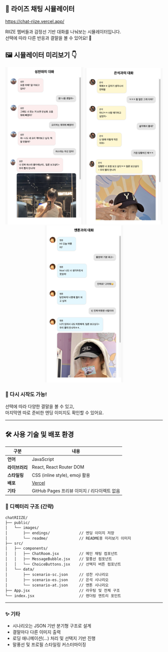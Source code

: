 ## 🧸 라이즈 채팅 시뮬레이터
https://chat-riize.vercel.app/

RIIZE 멤버들과 감정선 기반 대화를 나눠보는 시뮬레이터입니다.  
선택에 따라 다른 반응과 결말을 볼 수 있어요! 💬

## 🖼️ 시뮬레이터 미리보기 👇
<!-- 첫 번째 이미지 -->
<!-- <div align="center" style="margin-bottom: 30px;">
  <img src="https://raw.githubusercontent.com/leeje0506/chatRIIZE/main/chat-simulator/public/images/readme/1.png" width="750" />
</div> -->

<!-- 두 번째~네 번째 이미지 -->
<div align="center">
  <img src="https://raw.githubusercontent.com/leeje0506/chatRIIZE/main/chat-simulator/public/images/readme/2.png" width="250" />
  <img src="https://raw.githubusercontent.com/leeje0506/chatRIIZE/main/chat-simulator/public/images/readme/3.png" width="250" />
  <img src="https://raw.githubusercontent.com/leeje0506/chatRIIZE/main/chat-simulator/public/images/readme/4.png" width="250" />
</div>

### 🔁 다시 시작도 가능!

선택에 따라 다양한 결말을 볼 수 있고,  
마지막엔 따로 준비한 엔딩 이미지도 확인할 수 있어요.


---

## 🛠 사용 기술 및 배포 환경

| 구분        | 내용                                 |
|-------------|--------------------------------------|
| **언어**     | JavaScript                           |
| **라이브러리** | React, React Router DOM             |
| **스타일링**  | CSS (inline style), emoji 활용       |
| **배포**     | [Vercel](https://vercel.com/)        |
| **기타**     | GitHub Pages 프리뷰 이미지 / 리다이렉트 없음 |



### 📁 디렉터리 구조 (간략)


```
chatRIIZE/
├── public/
│   └── images/
│       ├── endings/             // 엔딩 이미지 저장
│       └── readme/              // README용 미리보기 이미지
├── src/
│   ├── components/
│   │   ├── ChatRoom.jsx         // 메인 채팅 컴포넌트
│   │   ├── MessageBubble.jsx    // 말풍선 컴포넌트
│   │   └── ChoiceButtons.jsx    // 선택지 버튼 컴포넌트
│   └── data/
│       ├── scenario-sc.json     // 성찬 시나리오
│       ├── scenario-es.json     // 은석 시나리오
│       └── scenario-at.json     // 앤톤 시나리오
├── App.jsx                      // 라우팅 및 전체 구조
└── index.jsx                    // 렌더링 엔트리 포인트
```
---

### ✨ 기타

- 시나리오는 JSON 기반 분기형 구조로 설계
- 결말마다 다른 이미지 출력
- 로딩 애니메이션(…) 처리 및 선택지 기반 진행
- 말풍선 및 프로필 스타일링 커스터마이징
